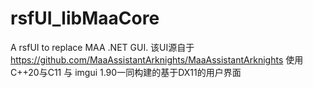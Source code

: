 # rsfUI_libMaaCore
A rsfUI to replace MAA .NET GUI.
该UI源自于 https://github.com/MaaAssistantArknights/MaaAssistantArknights
使用C++20与C11 与 imgui 1.90一同构建的基于DX11的用户界面
